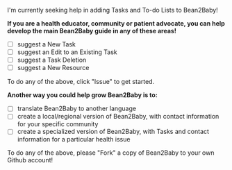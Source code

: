 I'm currently seeking help in adding Tasks and To-do Lists to Bean2Baby!

**If you are a health educator, community or patient advocate, you can help develop the main Bean2Baby guide in any of these areas!**
- [ ] suggest a New Task
- [ ] suggest an Edit to an Existing Task
- [ ] suggest a Task Deletion
- [ ] suggest a New Resource

To do any of the above, click "Issue" to get started.

**Another way you could help grow Bean2Baby is to:**
- [ ] translate Bean2Baby to another language
- [ ] create a local/regional version of Bean2Baby, with contact information for your specific community
- [ ] create a specialized version of Bean2Baby, with Tasks and contact information for a particular health issue

To do any of the above, please "Fork" a copy of Bean2Baby to your own Github account!
